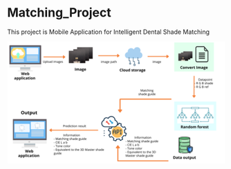 # Matching_Project

This project is Mobile Application for Intelligent Dental Shade Matching


![pic](Flowchart.png)


